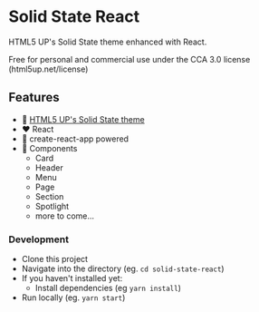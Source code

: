 # Solid State React

HTML5 UP's Solid State theme enhanced with React.

Free for personal and commercial use under the CCA 3.0 license (html5up.net/license)

## Features

- :gem: [HTML5 UP's Solid State theme](https://html5up.net/solid-state)
- :hearts: React
- :car: create-react-app powered
- :nut_and_bolt: Components
  - Card
  - Header
  - Menu
  - Page
  - Section
  - Spotlight
  - more to come...

### Development

- Clone this project
- Navigate into the directory (eg. `cd solid-state-react`)
- If you haven't installed yet:
	- Install dependencies (eg `yarn install`)
- Run locally (eg. `yarn start`)